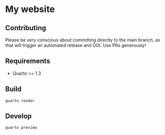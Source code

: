 # My website

## Contributing

Please be very conscious about committing directly to the main branch, as that will
trigger an automated release and DOI. Use PRs generously!


## Requirements

* Quarto >= 1.3


## Build

```
quarto render
```


## Develop

```
quarto preview
```
